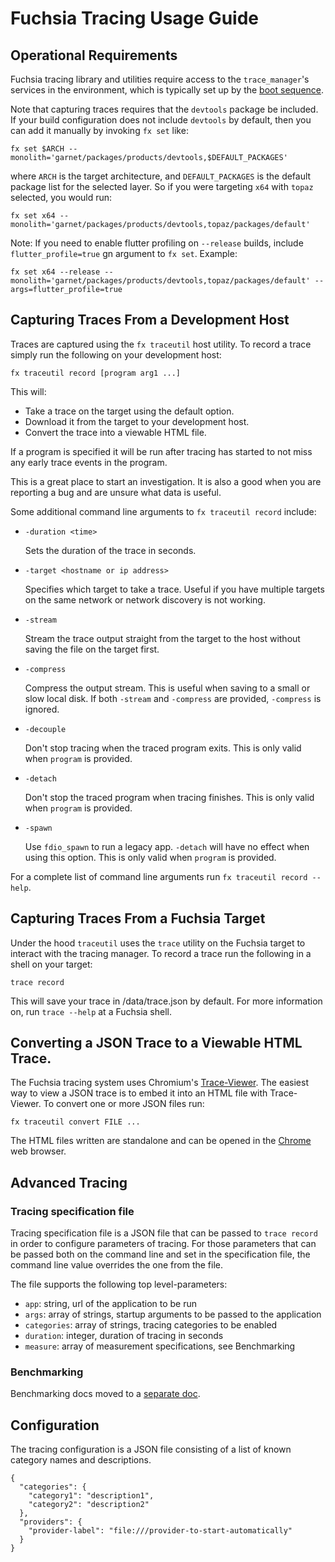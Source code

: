 # Fuchsia Tracing Usage Guide

## Operational Requirements

Fuchsia tracing library and utilities require access to the `trace_manager`'s
services in the environment, which is typically set up by the
[boot sequence](/docs/the-book/boot_sequence.md).

Note that capturing traces requires that the `devtools` package be included.  If your build
configuration does not include `devtools` by default, then you can add it manually by invoking
`fx set` like:

```{shell}
fx set $ARCH --monolith='garnet/packages/products/devtools,$DEFAULT_PACKAGES'
```

where `ARCH` is the target architecture, and `DEFAULT_PACKAGES` is the default package list for the
selected layer.  So if you were targeting `x64` with `topaz` selected, you would run:

```{shell}
fx set x64 --monolith='garnet/packages/products/devtools,topaz/packages/default'
```

Note: If you need to enable flutter profiling on `--release` builds, include `flutter_profile=true`
gn argument to `fx set`. Example:
```{shell}
fx set x64 --release --monolith='garnet/packages/products/devtools,topaz/packages/default' --args=flutter_profile=true
```

## Capturing Traces From a Development Host

Traces are captured using the `fx traceutil` host utility.  To record a trace
simply run the following on your development host:

```{shell}
fx traceutil record [program arg1 ...]
```

This will:
 * Take a trace on the target using the default option.
 * Download it from the target to your development host.
 * Convert the trace into a viewable HTML file.

If a program is specified it will be run after tracing has started to not
miss any early trace events in the program.

This is a great place to start an investigation.  It is also a good when you
are reporting a bug and are unsure what data is useful.

Some additional command line arguments to `fx traceutil record` include:
 * `-duration <time>`

   Sets the duration of the trace in seconds.

 * `-target <hostname or ip address>`

   Specifies which target to take a trace.  Useful if you have multiple
   targets on the same network or network discovery is not working.

 * `-stream`

   Stream the trace output straight from the target to the host without
   saving the file on the target first.

 * `-compress`

   Compress the output stream. This is useful when saving to a small or slow
   local disk. If both `-stream` and `-compress` are provided, `-compress`
   is ignored.

 * `-decouple`

   Don't stop tracing when the traced program exits.
   This is only valid when `program` is provided.

 * `-detach`

   Don't stop the traced program when tracing finishes.
   This is only valid when `program` is provided.

 * `-spawn`

   Use `fdio_spawn` to run a legacy app.
   `-detach` will have no effect when using this option.
   This is only valid when `program` is provided.

For a complete list of command line arguments run `fx traceutil record --help`.

## Capturing Traces From a Fuchsia Target

Under the hood `traceutil` uses the `trace` utility on the Fuchsia
target to interact with the tracing manager.  To record a trace run the
following in a shell on your target:

```{shell}
trace record
```

This will save your trace in /data/trace.json by default.  For more information
on, run `trace --help` at a Fuchsia shell.

## Converting a JSON Trace to a Viewable HTML Trace.

The Fuchsia tracing system uses Chromium's
[Trace-Viewer](https://github.com/catapult-project/catapult/tree/master/tracing).
The easiest way to view a JSON trace is to embed it into an HTML file with
Trace-Viewer.  To convert one or more JSON files run:

```{shell}
fx traceutil convert FILE ...
```

The HTML files written are standalone and can be opened in the
[Chrome](https://google.com/chrome) web browser.

## Advanced Tracing

### Tracing specification file

Tracing specification file is a JSON file that can be passed to `trace record`
in order to configure parameters of tracing. For those parameters that can be
passed both on the command line and set in the specification file, the command
line value overrides the one from the file.

The file supports the following top level-parameters:

 - `app`: string, url of the application to be run
 - `args`: array of strings, startup arguments to be passed to the application
 - `categories`: array of strings, tracing categories to be enabled
 - `duration`: integer, duration of tracing in seconds
 - `measure`: array of measurement specifications, see Benchmarking

### Benchmarking

Benchmarking docs moved to a [separate doc](
/docs/development/benchmarking/trace_based_benchmarking.md).

## Configuration

The tracing configuration is a JSON file consisting of a list of known
category names and descriptions.

    {
      "categories": {
        "category1": "description1",
        "category2": "description2"
      },
      "providers": {
        "provider-label": "file:///provider-to-start-automatically"
      }
    }
